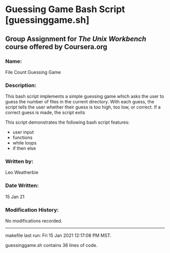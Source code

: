 # Guessing Game Bash Script [guessinggame.sh]

## Group Assignment for *The Unix Workbench* course offered by **Coursera.org**

### Name:
File Count Guessing Game

### Description:
This bash script implements a simple guessing game which asks the user to guess
the number of files in the current directory. With each guess, the script tells
the user whether their guess is too high, too low, or correct. If a correct guess
is made, the script exits

This script demonstrates the following bash script features:
- user input
- functions
- while loops
- if then else

### Written by:
Leo Weatherbie

### Date Written:
15 Jan 21

### Modification History:
No modifications recorded.

---
makefile last run: Fri 15 Jan 2021 12:17:08 PM MST.

guessinggame.sh contains 36 lines of code.
